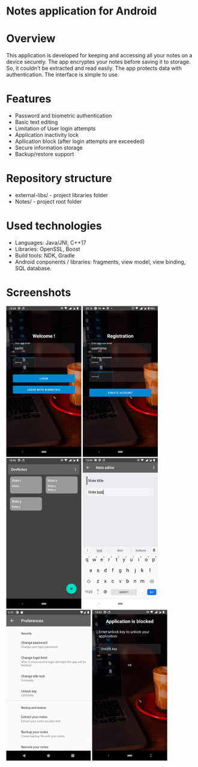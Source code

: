 # Notes application for Android

# Overview

This application is developed for keeping and accessing all your notes on a device securely. 
The app encryptes your notes before saving it to storage. So, it couldn't be extracted and read easily. The app protects data with authentication. 
The interface is simple to use.

# Features

- Password and biometric authentication
- Basic text editing
- Limitation of User login attempts
- Application inactivity lock
- Apllication block (after login attempts are exceeded)
- Secure information storage
- Backup/restore support

# Repository structure

- external-libs/ - project libraries folder
- Notes/ - project root folder

# Used technologies

- Languages: Java/JNI, C++17
- Libraries: OpenSSL, Boost
- Build tools: NDK, Gradle
- Android conponents / libraries: fragments, view model, view binding, SQL database.

# Screenshots

<img src="images/screenshot_1.png" height="400"> <img src="images/screenshot_2.png" height="400">
<img src="images/screenshot_3.png" height="400"> <img src="images/screenshot_4.png" height="400"> 
<img src="images/screenshot_5.png" height="400"> <img src="images/screenshot_6.png" height="400">